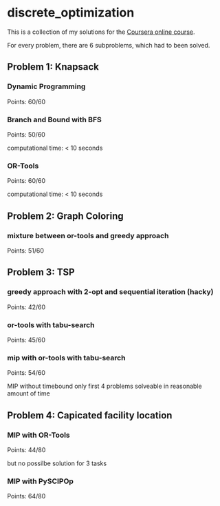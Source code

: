 # discrete_optimization

This is a collection of my solutions for the [Coursera online course](https://www.coursera.org/learn/discrete-optimization/home/welcome).

For every problem, there are 6 subproblems, which had to been solved.

## Problem 1: Knapsack

### Dynamic Programming

Points: 60/60

### Branch and Bound with BFS

Points: 50/60

computational time: < 10 seconds


### OR-Tools

Points: 60/60

computational time: < 10 seconds

## Problem 2: Graph Coloring

### mixture between or-tools and greedy approach

Points: 51/60


## Problem 3: TSP

### greedy approach with 2-opt and sequential iteration (hacky)

Points: 42/60

### or-tools with tabu-search

Points: 45/60

### mip with or-tools with tabu-search

Points: 54/60

MIP without timebound only first 4 problems solveable in reasonable amount of time

## Problem 4: Capicated facility location

### MIP with OR-Tools

Points: 44/80

but no possilbe solution for 3 tasks

### MIP with PySCIPOp

Points: 64/80
